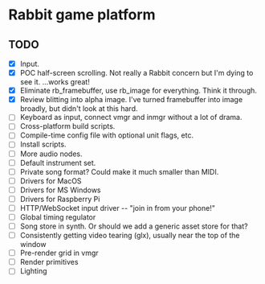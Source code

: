 # Rabbit game platform

## TODO
- [x] Input.
- [x] POC half-screen scrolling. Not really a Rabbit concern but I'm dying to see it. ...works great!
- [x] Eliminate rb_framebuffer, use rb_image for everything. Think it through.
- [x] Review blitting into alpha image. I've turned framebuffer into image broadly, but didn't look at this hard.
- [ ] Keyboard as input, connect vmgr and inmgr without a lot of drama.
- [ ] Cross-platform build scripts.
- [ ] Compile-time config file with optional unit flags, etc.
- [ ] Install scripts.
- [ ] More audio nodes.
- [ ] Default instrument set.
- [ ] Private song format? Could make it much smaller than MIDI.
- [ ] Drivers for MacOS
- [ ] Drivers for MS Windows
- [ ] Drivers for Raspberry Pi
- [ ] HTTP/WebSocket input driver -- "join in from your phone!"
- [ ] Global timing regulator
- [ ] Song store in synth. Or should we add a generic asset store for that?
- [ ] Consistently getting video tearing (glx), usually near the top of the window
- [ ] Pre-render grid in vmgr
- [ ] Render primitives
- [ ] Lighting
